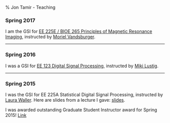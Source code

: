% Jon Tamir - Teaching
### Spring 2017
I am the GSI for [EE 225E / BIOE 265 Principles of Magnetic Resonance Imaging][ee225e], instructed by [Moriel Vandsburger][moriel].

---

### Spring 2016
I was a GSI for [EE 123 Digital Signal Processing][ee123], instructed by [Miki Lustig][mlustig].

---

### Spring 2015
I was the GSI for EE 225A Statistical Digital Signal Processing, instructed by [Laura Waller][waller]. Here are slides from a
lecture I gave: [slides](files/ee225a-lecture.pdf).

I was awarded outstanding Graduate Student Instructor award for Spring 2015! [Link][gsi-award-2016]

[ee225e]:http://inst.eecs.berkeley.edu/~ee225e/sp17/
[ee123]:http://inst.eecs.berkeley.edu/~ee123/sp16
[moriel]:http://vandsburgerlab.com/
[mlustig]:http://www.eecs.berkeley.edu/~mlustig/
[waller]:http://www.laurawaller.com/
[gsi-award-2016]:http://gsi.berkeley.edu/programs-services/award-programs/ogsi/ogsi-2016/
